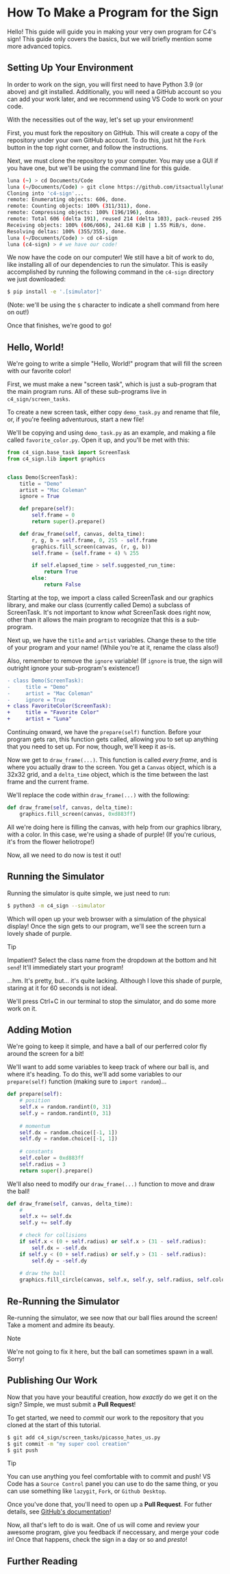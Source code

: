 # How To Make a Program for the Sign

Hello! This guide will guide you in making your very own program for C4's sign! This guide only covers the basics, but we will briefly mention some more advanced topics.

## Setting Up Your Environment

In order to work on the sign, you will first need to have Python 3.9 (or above) and git installed. Additionally, you will need a GitHub account so you can add your work later, and we recommend using VS Code to work on your code.

With the necessities out of the way, let's set up your environment!

First, you must fork the repository on GitHub. This will create a copy of the repository under your own GitHub account. To do this, just hit the `Fork` button in the top right corner, and follow the instructions.

Next, we must clone the repository to your computer. You may use a GUI if you have one, but we'll be using the command line for this guide.

```sh
luna (~) > cd Documents/Code
luna (~/Documents/Code) > git clone https://github.com/itsactuallyluna9/c4-sign.git
Cloning into 'c4-sign'...
remote: Enumerating objects: 606, done.
remote: Counting objects: 100% (311/311), done.
remote: Compressing objects: 100% (196/196), done.
remote: Total 606 (delta 191), reused 214 (delta 103), pack-reused 295
Receiving objects: 100% (606/606), 241.68 KiB | 1.55 MiB/s, done.
Resolving deltas: 100% (355/355), done.
luna (~/Documents/Code) > cd c4-sign
luna (c4-sign) > # we have our code!
```

We now have the code on our computer! We still have a bit of work to do, like installing all of our dependencies to run the simulator. This is easily accomplished by running the following command in the `c4-sign` directory we just downloaded:

```sh
$ pip install -e '.[simulator]'
```

(Note: we'll be using the `$` character to indicate a shell command from here on out!)

Once that finishes, we're good to go!

## Hello, World!

We're going to write a simple "Hello, World!" program that will fill the screen with our favorite color!

First, we must make a new "screen task", which is just a sub-program that the main program runs. All of these sub-programs live in `c4_sign/screen_tasks`.

To create a new screen task, either copy `demo_task.py` and rename that file, or, if you're feeling adventurous, start a new file!

We'll be copying and using `demo_task.py` as an example, and making a file called `favorite_color.py`. Open it up, and you'll be met with this:

```py
from c4_sign.base_task import ScreenTask
from c4_sign.lib import graphics


class Demo(ScreenTask):
    title = "Demo"
    artist = "Mac Coleman"
    ignore = True

    def prepare(self):
        self.frame = 0
        return super().prepare()

    def draw_frame(self, canvas, delta_time):
        r, g, b = self.frame, 0, 255 - self.frame
        graphics.fill_screen(canvas, (r, g, b))
        self.frame = (self.frame + 4) % 255

        if self.elapsed_time > self.suggested_run_time:
            return True
        else:
            return False
```

Starting at the top, we import a class called ScreenTask and our graphics library, and make our class (currently called Demo) a subclass of ScreenTask. It's not important to know *what* ScreenTask does right now, other than it allows the main program to recognize that this is a sub-program.

Next up, we have the `title` and `artist` variables. Change these to the title of your program and your name! (While you're at it, rename the class also!)

Also, remember to remove the `ignore` variable! (If `ignore` is true, the sign will outright ignore your sub-program's existence!)

```diff
- class Demo(ScreenTask):
-     title = "Demo"
-     artist = "Mac Coleman"
-     ignore = True
+ class FavoriteColor(ScreenTask):
+     title = "Favorite Color"
+     artist = "Luna"
```

Continuing onward, we have the `prepare(self)` function. Before your program gets ran, this function gets called, allowing you to set up anything that you need to set up. For now, though, we'll keep it as-is.

Now we get to `draw_frame(...)`. This function is called *every frame*, and is where you actually draw to the screen. You get a `Canvas` object, which is a 32x32 grid, and a `delta_time` object, which is the time between the last frame and the current frame.

We'll replace the code within `draw_frame(...)` with the following:

```py
def draw_frame(self, canvas, delta_time):
	graphics.fill_screen(canvas, 0xd883ff)
```

All we're doing here is filling the canvas, with help from our graphics library, with a color. In this case, we're using a shade of purple! (If you're curious, it's from the flower heliotrope!)

Now, all we need to do now is test it out!

## Running the Simulator

Running the simulator is quite simple, we just need to run:

```sh
$ python3 -m c4_sign --simulator
```

Which will open up your web browser with a simulation of the physical display! Once the sign gets to our program, we'll see the screen turn a lovely shade of purple.

> [!TIP]
> Impatient? Select the class name from the dropdown at the bottom and hit `send`! It'll immediately start your program!

...hm. It's pretty, but... it's quite lacking. Although I love this shade of purple, staring at it for 60 seconds is not ideal.

We'll press Ctrl+C in our terminal to stop the simulator, and do some more work on it.

## Adding Motion

We're going to keep it simple, and have a ball of our perferred color fly around the screen for a bit!

We'll want to add some variables to keep track of where our ball is, and where it's heading. To do this, we'll add some variables to our `prepare(self)` function (making sure to `import random`)...

```py
def prepare(self):
    # position
    self.x = random.randint(0, 31)
    self.y = random.randint(0, 31)
    
    # momentum
    self.dx = random.choice([-1, 1])
    self.dy = random.choice([-1, 1])
    
    # constants
    self.color = 0xd883ff
    self.radius = 3
    return super().prepare()
```

We'll also need to modify our `draw_frame(...)` function to move and draw the ball!

```py
def draw_frame(self, canvas, delta_time):
    # 
    self.x += self.dx
    self.y += self.dy

    # check for collisions
    if self.x < (0 + self.radius) or self.x > (31 - self.radius):
        self.dx = -self.dx
    if self.y < (0 + self.radius) or self.y > (31 - self.radius):
        self.dy = -self.dy
    
    # draw the ball
    graphics.fill_circle(canvas, self.x, self.y, self.radius, self.color)
```

## Re-Running the Simulator

Re-running the simulator, we see now that our ball flies around the screen! Take a moment and admire its beauty.

> [!NOTE]
> We're not going to fix it here, but the ball can sometimes spawn in a wall. Sorry!

## Publishing Our Work

Now that you have your beautiful creation, how *exactly* do we get it on the sign? Simple, we must submit a **Pull Request**!

To get started, we need to *commit* our work to the repository that you cloned at the start of this tutorial.

```sh
$ git add c4_sign/screen_tasks/picasso_hates_us.py
$ git commit -m "my super cool creation"
$ git push
```

> [!TIP]
> You can use anything you feel comfortable with to commit and push! VS Code has a `Source Control` panel you can use to do the same thing, or you can use something like `lazygit`, `Fork`, or `Github Desktop`.

Once you've done that, you'll need to open up a **Pull Request**. For futher details, see [GitHub's documentation](https://docs.github.com/en/pull-requests/collaborating-with-pull-requests/proposing-changes-to-your-work-with-pull-requests/creating-a-pull-request-from-a-fork)!

Now, all that's left to do is wait. One of us will come and review your awesome program, give you feedback if neccessary, and merge your code in! Once that happens, check the sign in a day or so and *presto*!

## Further Reading
